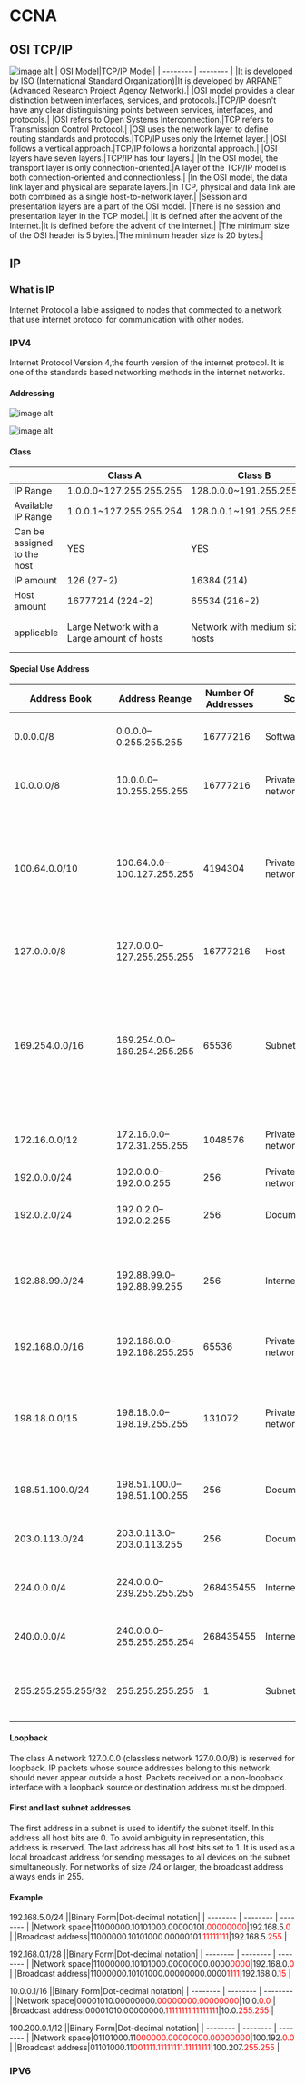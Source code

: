 # CCNA


## OSI TCP/IP

![image alt](https://www.guru99.com/images/1/102219_1135_TCPIPvsOSIM1.png)
| OSI Model|TCP/IP Model|
| -------- | -------- |
|It is developed by ISO (International Standard Organization)|It is developed by ARPANET (Advanced Research Project Agency Network).|
|OSI model provides a clear distinction between interfaces, services, and protocols.|TCP/IP doesn't have any clear distinguishing points between services, interfaces, and protocols.|
|OSI refers to Open Systems Interconnection.|TCP refers to Transmission Control Protocol.|
|OSI uses the network layer to define routing standards and protocols.|TCP/IP uses only the Internet layer.|
|OSI follows a vertical approach.|TCP/IP follows a horizontal approach.|
|OSI layers have seven layers.|TCP/IP has four layers.|
|In the OSI model, the transport layer is only connection-oriented.|A layer of the TCP/IP model is both connection-oriented and connectionless.|
|In the OSI model, the data link layer and physical are separate layers.|In TCP, physical and data link are both combined as a single host-to-network layer.|
|Session and presentation layers are a part of the OSI model. |There is no session and presentation layer in the TCP model.|
|It is defined after the advent of the Internet.|It is defined before the advent of the internet.|
|The minimum size of the OSI header is 5 bytes.|The minimum header size is 20 bytes.|


## IP
### What is IP
Internet Protocol
a lable assigned to nodes that commected to a network that use internet protocol for communication with other nodes.
### IPV4
Internet Protocol Version 4,the fourth version of the internet protocol. It is one of the standards based networking methods in the internet networks.
#### Addressing
![image alt](https://upload.wikimedia.org/wikipedia/commons/7/74/Ipv4_address.svg)

![image alt](https://upload.wikimedia.org/wikipedia/commons/7/71/IPv4_Packet_-en.svg)
#### Class
|     |Class A|Class B|Class C|Class D|Class E|
| --- | --- | --- | -------- | -------- | -------- |
|IP Range|1.0.0.0~127.255.255.255|128.0.0.0~191.255.255.255|192.0.0.0~223.255.255.255|224.0.0.0~239.255.255.255|240.0.0.0~255.255.255.255|
|Available IP Range |1.0.0.1~127.255.255.254|128.0.0.1~191.255.255.254|192.0.0.1~223.255.255.254 |          |          |
|Can be assigned to the host |YES|YES|YES|NO|NO|
|IP amount|126 (27-2)|16384 (214)|2097152 (221)|          |          |
|Host amount|16777214 (224-2)|65534 (216-2)|254 (28-2)|          |          |
|applicable|Large Network with a Large amount of hosts|Network with medium sized hosts|Small local area network|Use by the Internet Architecture Board (IAB) Multicast address|only of research,Internet experimet and development|
#### Special Use Address
|Address Book|Address Reange|Number Of Addresses|Scope|Description|
| --- | --- | -------- | -------- | -------- |
|0.0.0.0/8|0.0.0.0–0.255.255.255|16777216|Software|Current network (only valid as source address). |
|10.0.0.0/8|10.0.0.0–10.255.255.255|16777216|Private network|Used for local communications within a private network.|
|100.64.0.0/10|100.64.0.0–100.127.255.255|4194304|Private network|Shared address space for communications between a service provider and its subscribers when using a carrier-grade NAT. |
|127.0.0.0/8|127.0.0.0–127.255.255.255|16777216|Host|Used for loopback addresses to the local host.|
|169.254.0.0/16|169.254.0.0–169.254.255.255|65536|Subnet|Used for link-local addresses between two hosts on a single link when no IP address is otherwise specified, such as would have normally been retrieved from a DHCP server. |
|172.16.0.0/12|172.16.0.0–172.31.255.255|1048576 |Private network|Used for local communications within a private network.|
|192.0.0.0/24|192.0.0.0–192.0.0.255|256|Private network|IETF Protocol Assignments.|
|192.0.2.0/24|192.0.2.0–192.0.2.255|256|Documentation|Assigned as TEST-NET-1, documentation and examples.|
|192.88.99.0/24|192.88.99.0–192.88.99.255|256|Internet|Reserved. Formerly used for IPv6 to IPv4 relay (included IPv6 address block 2002::/16). |
|192.168.0.0/16|192.168.0.0–192.168.255.255|65536|Private network|Used for local communications within a private network.|
|198.18.0.0/15|198.18.0.0–198.19.255.255|131072|Private network|Used for benchmark testing of inter-network communications between two separate subnets.|
|198.51.100.0/24|198.51.100.0–198.51.100.255|256|Documentation|Assigned as TEST-NET-2, documentation and examples.|
|203.0.113.0/24|203.0.113.0–203.0.113.255|256|Documentation|Assigned as TEST-NET-3, documentation and examples.|
|224.0.0.0/4|224.0.0.0–239.255.255.255|268435455|Internet|In use for IP multicast. (Former Class D network). |
|240.0.0.0/4|240.0.0.0–255.255.255.254|268435455|Internet|Reserved for future use. (Former Class E network). |
|255.255.255.255/32|255.255.255.255|1|Subnet|Reserved for the "limited broadcast" destination address.|

#### Loopback
The class A network 127.0.0.0 (classless network 127.0.0.0/8) is reserved for loopback. IP packets whose source addresses belong to this network should never appear outside a host. Packets received on a non-loopback interface with a loopback source or destination address must be dropped. 

#### First and last subnet addresses
The first address in a subnet is used to identify the subnet itself. In this address all host bits are 0. To avoid ambiguity in representation, this address is reserved. The last address has all host bits set to 1. It is used as a local broadcast address for sending messages to all devices on the subnet simultaneously. For networks of size /24 or larger, the broadcast address always ends in 255.

#### Example
192.168.5.0/24
||Binary Form|Dot-decimal notation|
| -------- | -------- | -------- |
|Network space|11000000.10101000.00000101.<font color=red>00000000</font>|192.168.5.<font color=red>0</font> |
|Broadcast address|11000000.10101000.00000101.<font color=red>11111111</font>|192.168.5.<font color=red>255</font> |

192.168.0.1/28
||Binary Form|Dot-decimal notation|
| -------- | -------- | -------- |
|Network space|11000000.10101000.00000000.0000<font color=red>0000</font>|192.168.0.<font color=red>0</font> |
|Broadcast address|11000000.10101000.00000000.0000<font color=red>1111</font>|192.168.0.<font color=red>15</font> |


10.0.0.1/16
||Binary Form|Dot-decimal notation|
| -------- | -------- | -------- |
|Network space|00001010.00000000.<font color=red>00000000.00000000</font>|10.0.<font color=red>0.0</font> |
|Broadcast address|00001010.00000000.<font color=red>11111111.11111111</font>|10.0.<font color=red>255.255</font> |

100.200.0.1/12
||Binary Form|Dot-decimal notation|
| -------- | -------- | -------- |
|Network space|01101000.11<font color=red>000000.00000000.00000000</font>|100.192.<font color=red>0.0</font> |
|Broadcast address|01101000.11<font color=red>001111.11111111.11111111</font>|100.207.<font color=red>255.255</font> |
### IPV6 

